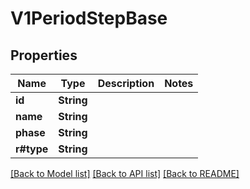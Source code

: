 # V1PeriodStepBase

## Properties

Name | Type | Description | Notes
------------ | ------------- | ------------- | -------------
**id** | **String** |  | 
**name** | **String** |  | 
**phase** | **String** |  | 
**r#type** | **String** |  | 

[[Back to Model list]](../README.md#documentation-for-models) [[Back to API list]](../README.md#documentation-for-api-endpoints) [[Back to README]](../README.md)


